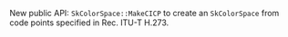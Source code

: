 New public API: `SkColorSpace::MakeCICP` to create an `SkColorSpace` from code
points specified in Rec. ITU-T H.273.

